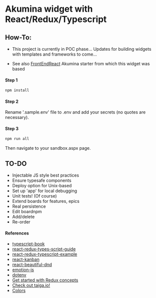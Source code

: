 # Akumina widget with React/Redux/Typescript

## How-To:

* This project is currently in POC phase... Updates for building widgets with templates and frameworks to come...

* See also [FrontEndReact](https://github.com/akumina/AkuminaDev/tree/master/FrontEndReact) Akumina starter from which this widget was based

#### Step 1
```bash
npm install
```

#### Step 2

Rename '.sample.env' file to .env and add your secrets (no quotes are necessary).

#### Step 3
```bash
npm run all
```

Then navigate to your sandbox.aspx page.

## TO-DO

* Injectable JS style best practices
* Ensure typesafe components
* Deploy option for Unix-based
* Set up 'app' for local debugging
* Unit tests! (Of course)
* Extend boards for features, epics
* Real persistence
* Edit boardnpm
* Add/delete
* Re-order

#### References

* [typescript-book](https://github.com/basarat/typescript-book)
* [react-redux-types-script-guide](https://github.com/piotrwitek/react-redux-typescript-guide)
* [react-redux-typescript-example](https://github.com/resir014/react-redux-typescript-example)
* [react-kanban](https://github.com/markusenglund/react-kanban)
* [react-beautiful-dnd](https://github.com/atlassian/react-beautiful-dnd)
* [emotion-js](https://github.com/emotion-js/emotion/blob/master/docs/typescript.md)
* [dotenv](https://medium.com/the-node-js-collection/making-your-node-js-work-everywhere-with-environment-variables-2da8cdf6e786)
* [Get started with Redux concepts](https://redux.js.org/basics/)
* [Check out taiga.io!](https://taigaio.github.io)
* [Colors](https://clrs.cc/)